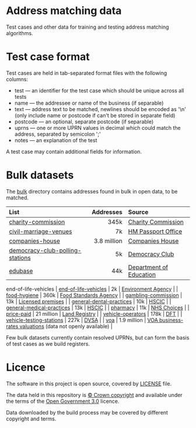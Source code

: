 # Address matching data

Test cases and other data for training and testing address matching algorithms.

# Test case format

Test cases are held in tab-separated format files with the following columns:

- test — an identifier for the test case which should be unique across all tests
- name — the addressee or name of the business (if separable)
- text — address text to be matched, newlines should be encoded as '\n' (only include name or postcode if can't be stored in separate field)
- postcode — an optional, separate postcode (if separable)
- uprns — one or more UPRN values in decimal which could match the address, separated by semicolon ';'
- notes — an explanation of the test

A test case may contain additional fields for information.

# Bulk datasets

The [bulk](bulk) directory contains addresses found in bulk in open data, to be matched.

| List | Addresses | Source |
| :---         |     ---:      |          :--- |
| [charity-commission](bulk/charity-commission) | 345k | [Charity Commission](http://data.charitycommission.gov.uk/) |
| [civil-marriage-venues](bulk/civil-marriage-venues) | 7k | [HM Passport Office](https://www.gov.uk/government/publications/civil-marriages-and-partnerships-approved-premises-list) |
| [companies-house](bulk/companies-house) | 3.8 million | [Companies House](http://download.companieshouse.gov.uk/en_output.html) |
| [democracy-club-polling-stations](bulk/democracy-club-polling-stations) | 5k | [Democracy Club](https://wheredoivote.co.uk/) |
| [edubase](bulk/edubase) | 44k | [Department of Education](http://www.education.gov.uk/edubase/home.xhtml) |
end-of-life-vehicles
| [end-of-life-vehicles](bulk/end-of-life-vehicles) | 2k | [Environment Agency](https://www.gov.uk/government/publications/end-of-life-vehicles-authorised-treatment-facilities-register) |
| [food-hygiene](bulk/food-hygiene) | 360k | [Food Standards Agency](http://ratings.food.gov.uk/open-data/) |
| [gambling-commission](bulk/gambling-commission) | 13k | [Licensed premises](http://www.gamblingcommission.gov.uk/Find-licensees.aspx) |
| [general-dental-practices](bulk/general-dental-practices) | 10k | [HSCIC](https://data.gov.uk/dataset/general-dental-practices) |
| [general-medical-practices](bulk/general-medical-practices) | 13k | [HSCIC](https://data.gov.uk/dataset/general-medical-practices) |
| [pharmacy](bulk/pharmacy) | 11k | [NHS Choices](https://data.gov.uk/dataset/pharmacies) |
| [price-paid](bulk/price-paid) | 21 million | [Land Registry](https://www.gov.uk/government/statistical-data-sets/price-paid-data-downloads) |
| [vehicle-operators](bulk/vehicle-operators) | 178k | [DFT](https://data.gov.uk/dataset/traffic-commissioners-goods-and-public-service-vehicle-operator-licence-records) |
| [vehicle-testing-stations](bulk/vehicle-testing-stations) | 227k | [DVSA](https://data.gov.uk/dataset/mot-active-vts) |
| [voa](bulk/voa) | 1.9 million | [VOA business-rates valuations](http://www.2010.voa.gov.uk/rli/) (data not openly available) |

Few bulk datasets currently contain resolved UPRNs, but can form the basis of test cases as we build registers.

# Licence

The software in this project is open source, covered by [LICENSE](LICENSE) file.

The data held in this repository is [© Crown copyright](http://www.nationalarchives.gov.uk/information-management/re-using-public-sector-information/copyright-and-re-use/crown-copyright/)
and available under the terms of the [Open Government 3.0](https://www.nationalarchives.gov.uk/doc/open-government-licence/version/3/) licence.

Data downloaded by the build process may be covered by different copyright and terms.
